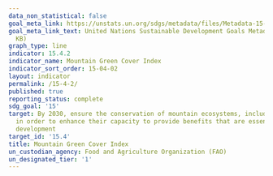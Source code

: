 ```yaml
---
data_non_statistical: false
goal_meta_link: https://unstats.un.org/sdgs/metadata/files/Metadata-15-04-02.pdf
goal_meta_link_text: United Nations Sustainable Development Goals Metadata (PDF 384
  KB)
graph_type: line
indicator: 15.4.2
indicator_name: Mountain Green Cover Index
indicator_sort_order: 15-04-02
layout: indicator
permalink: /15-4-2/
published: true
reporting_status: complete
sdg_goal: '15'
target: By 2030, ensure the conservation of mountain ecosystems, including their biodiversity,
  in order to enhance their capacity to provide benefits that are essential for sustainable
  development
target_id: '15.4'
title: Mountain Green Cover Index
un_custodian_agency: Food and Agriculture Organization (FAO)
un_designated_tier: '1'
---
```

